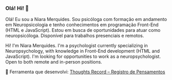 ### Olá! Hi! 👋

Olá! Eu sou a Niara Merquides. Sou psicóloga com formação em andamento em Neuropsicologia e tenho conhecimentos em programação Front-End (HTML e JavaScript). Estou em busca de oportunidades para atuar como neuropsicóloga. Disponível para trabalhos presenciais e remotos.

Hi! I'm Niara Merquides. I'm a psychologist currently specializing in Neuropsychology, with knowledge in Front-End development (HTML and JavaScript). I'm looking for opportunities to work as a neuropsychologist. Open to both remote and in-person positions.

🔗 Ferramenta que desenvolvi: [Thoughts Record – Registro de Pensamentos](https://niaramerquides.github.io/registro/)




<!--
**niaramerquides/niaramerquides** is a ✨ _special_ ✨ repository because its `README.md` (this file) appears on your GitHub profile.

Here are some ideas to get you started:

- 🔭 I’m currently working on ...
- 🌱 I’m currently learning ...
- 👯 I’m looking to collaborate on ...
- 🤔 I’m looking for help with ...
- 💬 Ask me about ...
- 📫 How to reach me: ...
- 😄 Pronouns: ...
- ⚡ Fun fact: ...
-->

